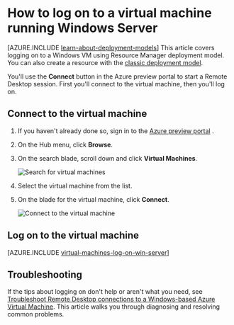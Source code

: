 <properties
	pageTitle="Log on to a Windows Server VM | Windows Azure"
	description="Learn how to log on to a Windows Server VM using the Azure Management Portal and the Resource Manager deployment model."
	services="virtual-machines"
	documentationCenter=""
	authors="cynthn"
	manager="timlt"
	editor="tysonn"
	tags="azure-resource-manager"/>

<tags
	ms.service="virtual-machines"
	ms.date="09/15/2015"
	wacn.date=""/>

# How to log on to a virtual machine running Windows Server 

<!-- deleted by customization
[AZURE.INCLUDE [learn-about-deployment-models](../includes/learn-about-deployment-models-rm-include.md)] [classic deployment model](/documentation/articles/virtual-machines-log-on-windows-server).

You'll use the **Connect** button in the Azure Management Portal to start a Remote Desktop session. First you'll connect to the virtual machine, then you'll log on.
-->
<!-- keep by customization: begin -->
[AZURE.INCLUDE [learn-about-deployment-models](../includes/learn-about-deployment-models-include.md)] This article covers logging on to a Windows VM using Resource Manager deployment model. You can also create a resource with the [classic deployment model](/documentation/articles/virtual-machines-log-on-windows-server).

You'll use the **Connect** button in the Azure preview portal to start a Remote Desktop session. First you'll connect to the virtual machine, then you'll log on.
<!-- keep by customization: end -->

## Connect to the virtual machine

1. If you haven't already done so, sign in to the [Azure <!-- deleted by customization Management Portal](https://manage.windowsazure.cn/) --><!-- keep by customization: begin --> preview portal](https://manage.windowsazure.cn) <!-- keep by customization: end -->.

2.	On the Hub menu, click **Browse**.  

3.	On the search blade, scroll down and click **Virtual Machines**.

	![Search for virtual machines](./media/virtual-machines-log-on-windows-server-preview/search-blade-preview-portal.png)

4.	Select the virtual machine from the list.

5. On the blade for the virtual machine, click **Connect**.

	![Connect to the virtual machine](./media/virtual-machines-log-on-windows-server-preview/preview-portal-connect.png)

## Log on to the virtual machine

[AZURE.INCLUDE [virtual-machines-log-on-win-server](../includes/virtual-machines-log-on-win-server.md)]

## Troubleshooting

If the tips about logging on don't help or aren't what you need, see [Troubleshoot Remote Desktop connections to a Windows-based Azure Virtual Machine](/documentation/articles/virtual-machines-troubleshoot-remote-desktop-connections). This article walks you through diagnosing and resolving common problems.
